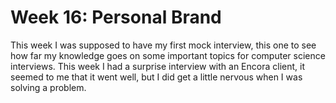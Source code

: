 # Week 16: Personal Brand

This week I was supposed to have my first mock interview, this one to see how far my knowledge goes on some important topics for computer science interviews. This week I had a surprise interview with an Encora client, it seemed to me that it went well, but I did get a little nervous when I was solving a problem.
